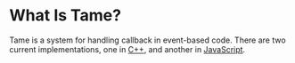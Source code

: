 What Is Tame?
============

Tame is a system for handling callback in event-based code.  There
are two current implementations, one in [C++](https://github.com/maxtaco/sfslite), 
and another in [JavaScript](https://github.com/maxtaco/tamejs).



